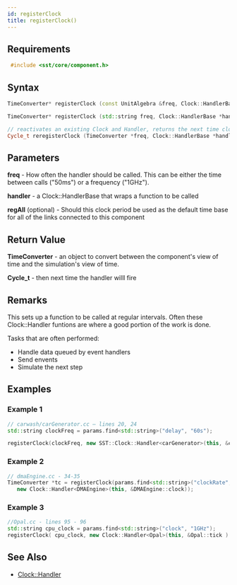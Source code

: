 ```yaml
---
id: registerClock
title: registerClock()
---
```


## Requirements

```cpp
 #include <sst/core/component.h>
```

## Syntax

<!--- java used here since it looked liked the highlight was a bit better (in VS code), would need to test and see what looks best --->

```cpp
TimeConverter* registerClock (const UnitAlgebra &freq, Clock::HandlerBase *handler, bool regAll=true)

TimeConverter* registerClock (std::string freq, Clock::HandlerBase *handler, bool regAll=true)

// reactivates an existing Clock and Handler, returns the next time clock handler will fire
Cycle_t reregisterClock (TimeConverter *freq, Clock::HandlerBase *handler)
```

## Parameters

**freq** - How often the handler should be called. This can be either the time between calls ("50ms") or a frequency ("1GHz").

**handler** - a Clock::HandlerBase that wraps a function to be called

**regAll** (optional) - Should this clock period be used as the default time base for all of the links connected to this component

## Return Value

**TimeConverter** - an object to convert between the component's view of time and the simulation's view of time.

**Cycle_t** - then next time the handler willl fire

## Remarks

This sets up a function to be called at regular intervals. Often these Clock::Handler funtions are where a good portion of the work is done.

Tasks that are often performed:

- Handle data queued by event handlers
- Send envents
- Simulate the next step 

## Examples

### Example 1

```cpp
// carwash/carGenerator.cc – lines 20, 24
std::string clockFreq = params.find<std::string>("delay", "60s");

registerClock(clockFreq, new SST::Clock::Handler<carGenerator>(this, &carGenerator::clockTick));
```

### Example 2

```cpp
// dmaEngine.cc - 34-35
TimeConverter *tc = registerClock(params.find<std::string>("clockRate", "1 GHz"),
   new Clock::Handler<DMAEngine>(this, &DMAEngine::clock));
```

### Example 3

```cpp
//Opal.cc - lines 95 - 96
std::string cpu_clock = params.find<std::string>("clock", "1GHz");
registerClock( cpu_clock, new Clock::Handler<Opal>(this, &Opal::tick ) );
```

## See Also

- [Clock::Handler](core/clock/clock_handler.md)